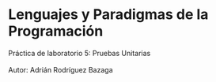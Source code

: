# Lenguajes y Paradigmas de la Programación</br>
Práctica de laboratorio 5: Pruebas Unitarias</br>
</br>
Autor: Adrián Rodríguez Bazaga</br>
